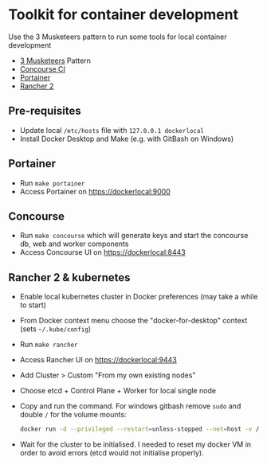 # Toolkit for container development

Use the 3 Musketeers pattern to run some tools for local container development

- [3 Musketeers](https://3musketeers.io) Pattern
- [Concourse CI](https://concourse-ci.org/)
- [Portainer](https://www.portainer.io/)
- [Rancher 2](https://rancher.com/)

## Pre-requisites

- Update local `/etc/hosts` file with `127.0.0.1 dockerlocal`
- Install Docker Desktop and Make (e.g. with GitBash on Windows)

## Portainer

- Run `make portainer`
- Access Portainer on [https://dockerlocal:9000](https://dockerlocal:9000)

## Concourse

- Run `make concourse` which will generate keys and start the concourse db, web and worker components
- Access Concourse UI on [https://dockerlocal:8443](https://dockerlocal:8443)
  
## Rancher 2 & kubernetes

- Enable local kubernetes cluster in Docker preferences (may take a while to start)
- From Docker context menu choose the "docker-for-desktop" context (sets `~/.kube/config`)
- Run `make rancher`
- Access Rancher UI on [https://dockerlocal:9443](https://dockerlocal:9443)
- Add Cluster > Custom "From my own existing nodes"
- Choose etcd + Control Plane + Worker for local single node
- Copy and run the command. For windows gitbash remove `sudo` and double `/` for the volume mounts:

  ```sh
  docker run -d --privileged --restart=unless-stopped --net=host -v //etc/kubernetes:/etc/kubernetes -v //var/run:/var/run rancher/rancher-agent:v2.2.3 --server https://dockerlocal:9443 --token ... --ca-checksum ... --etcd --controlplane --worker
  ```

- Wait for the cluster to be initialised. I needed to reset my docker VM in order to avoid errors (etcd would not initialise properly).
